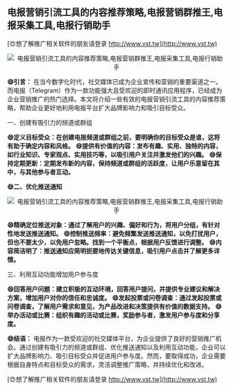 ## **电报营销引流工具的内容推荐策略,电报营销群推王,电报采集工具,电报行销助手**

[😍想了解推广相关软件的朋友请登录 http://www.vst.tw](http://www.vst.tw)

 <center><img src="https://vst.tw/MP4/tuiguang/png/3.png" alt="电报营销引流工具的内容推荐策略,电报营销群推王,电报采集工具,电报行销助手"></center>

**😄引言：**
在当今数字化时代，社交媒体已成为企业宣传和营销的重要渠道之一。而电报（Telegram）作为一款功能强大且受欢迎的即时通讯应用程序，已经成为企业营销推广的热门选择。本文将介绍一些有效的电报营销引流工具的内容推荐策略，帮助企业更好地利用电报平台扩大品牌影响力和吸引目标受众。

一、创建有吸引力的频道或群组

**😄定义目标受众：在创建电报频道或群组之前，要明确你的目标受众是谁，这将有助于确定内容和风格。**
**😄提供有价值的内容：发布有趣、实用、独特的内容，如行业知识、专家观点、实用技巧等，以吸引用户关注并激发他们的兴趣。**
**😄保持定期更新：定期发布新的内容，保持频道或群组的活跃度，让用户乐意留在其中，与其他参与者互动。**

**😄二、优化推送通知**

 <center><img src="https://vst.tw/MP4/tuiguang/png/5.png" alt="电报营销引流工具的内容推荐策略,电报营销群推王,电报采集工具,电报行销助手"></center>

**😄精确定位推送对象：通过了解用户的兴趣、偏好和行为，将用户分组，有针对性地发送推送通知。**
**😄控制推送频率：避免频繁发送推送通知，以免打扰用户，但也不要太少，以免用户忽略。找到一个平衡点，根据用户反馈进行调整。**
**😄内容简洁明了：推送通知应简明扼要地传达关键信息，吸引用户点击并了解更多详情。**

三、利用互动功能增加用户参与度

**😄回答用户问题：建立积极的互动环境，回答用户提问，并提供专业建议和解决方案，增加用户对你的信任和忠诚度。**
**😄发起投票或问卷调查：通过发起投票或问卷调查，了解用户需求和意见，为产品改进和决策提供有价值的数据支持。**
**😄举办活动或比赛：组织有趣的活动或比赛，奖励参与者，激发用户参与度和分享度。**

**😄结语：**
电报作为一款受欢迎的社交媒体平台，为企业提供了良好的营销推广机会。通过创建有吸引力的频道或群组、优化推送通知以及利用互动功能，企业可以扩大品牌影响力、吸引目标受众并促进用户参与度。然而，要取得成功，企业需要根据自身特点和目标受众的需求，灵活调整推广策略，并持续优化和改进。

[😍想了解推广相关软件的朋友请登录 http://www.vst.tw](http://www.vst.tw)



